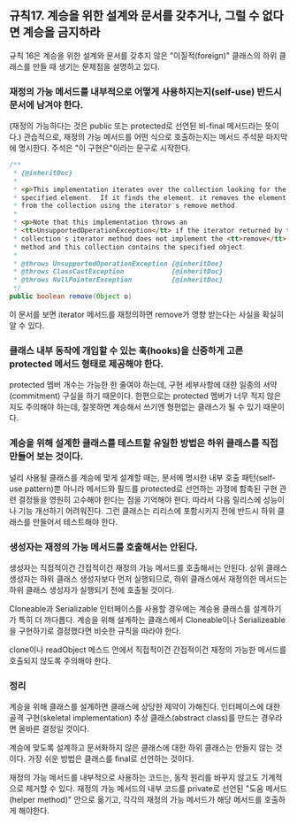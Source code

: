 ## 규칙17. 계승을 위한 설계와 문서를 갖추거나, 그럴 수 없다면 계승을 금지하라
규칙 16은 계승을 위한 설계와 문서를 갖추지 않은 "이질적(foreign)" 클래스의 하위 클래스를 만들 때 생기는 문제점을 설명하고 있다.

### 재정의 가능 메서드를 내부적으로 어떻게 사용하지는지(self-use) 반드시 문서에 남겨야 한다.

(재정의 가능하다는 것은 public 또는 protected로 선언된 비-final 메서드라는 뜻이다.) 관습적으로, 재정의 가능 메서드를 어떤 식으로 호출하는지는 메서드 주석문 마지막에 명시한다. 주석은 "이 구현은"이라는 문구로 시작한다.

```java
/**
 * {@inheritDoc}
 *
 * <p>This implementation iterates over the collection looking for the
 * specified element.  If it finds the element, it removes the element
 * from the collection using the iterator's remove method.
 *
 * <p>Note that this implementation throws an
 * <tt>UnsupportedOperationException</tt> if the iterator returned by this
 * collection's iterator method does not implement the <tt>remove</tt>
 * method and this collection contains the specified object.
 *
 * @throws UnsupportedOperationException {@inheritDoc}
 * @throws ClassCastException            {@inheritDoc}
 * @throws NullPointerException          {@inheritDoc}
 */
public boolean remove(Object o)
```

이 문서를 보면 iterator 메서드를 재정의하면 remove가 영향 받는다는 사실을 확실히 알 수 있다.

### 클래스 내부 동작에 개입할 수 있는 훅(hooks)을 신중하게 고른 protected 메서드 형태로 제공해야 한다.

protected 멤버 개수는 가능한 한 줄여야 하는데, 구현 세부사항에 대한 일종의 서약(commitment) 구실을 하기 때문이다. 한편으로는 protected 멤버가 너무 적지 않은지도 주의해야 하는데, 잘못하면 계승해서 쓰기엔 형편없는 클래스가 될 수 있기 때문이다.

### 계승을 위해 설계한 클래스를 테스트할 유일한 방법은 하위 클래스를 직접 만들어 보는 것이다.

널리 사용될 클래스를 계승에 맞게 설계할 때는, 문서에 명시한 내부 호출 패턴(self-use pattern)뿐 아니라 메서드와 필드를 protected로 선언하는 과정에 함축된 구현 관련 결정들을 영원히 고수해야 한다는 점을 기억해야 한다. 따라서 다음 릴리스에 성능이나 기능 개선하기 어려워진다. 그런 클래스는 리리스에 포함시키지 전에 반드시 하위 클래스를 만들어서 테스트해야 한다.

### 생성자는 재정의 가능 메서드를 호출해서는 안된다.

생성자는 직접적이건 간접적이건 재정의 가능 메서드를 호출해서는 안된다. 상위 클래스 생성자는 하위 클래스 생성자보다 먼저 실행되므로, 하위 클래스에서 재정의한 메서드는 하위 클래스 생성자가 실행되기 전에 호출될 것이다.

Cloneable과 Serializable 인터페이스를 사용할 경우에는 계승용 클래스를 설계하기가 특히 더 까다롭다. 계승을 위해 설계하는 클래스에서 Cloneable이나 Serializeable을 구현하기로 결정했다면 비슷한 규칙을 따라야 한다.

clone이나 readObject 메스드 안에서 직접적이건 간접적이건 재정의 가능한 메서드를 호출되지 않도록 주의해야 한다.

### 정리

계승을 위해 클래스를 설계하면 클래스에 상당한 제약이 가해진다. 인터페이스에 대한 골격 구현(skeletal implementation) 추상 클래스(abstract class)를 만드는 경우라면 올바른 결정일 것이다.

계승에 맞도록 설계하고 문서화하지 않은 클래스에 대한 하위 클래스는 만들지 않는 것이다. 가장 쉬운 방법은 클래스를 final로 선언하는 것이다.

재정의 가능 메서드를 내부적으로 사용하는 코드는, 동작 원리를 바꾸지 않고도 기계적으로 제거할 수 있다. 재정의 가능 메서드의 내부 코드를 private로 선언된 "도움 메서드(helper method)" 안으로 옮기고, 각각의 재정의 가능 메서드가 해당 메서드를 호출하게 해야한다.
